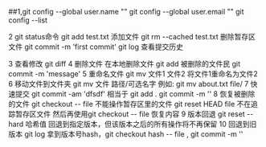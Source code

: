 ##1,git config --global user.name ""
 	git config --global user.email "" 
	git config --list 
	
2 git status命令
	git add test.txt 添加文件
	git rm --cached test.txt 删除暂存区文件
	git commit -m 'first commit' 
	git log 查看提交历史

3 查看修改 git diff 
4 删除文件
    在本地删除文件
    git add 被删除的文件民
    git commit -m 'message'
5 重命名文件
    git mv 文件1 文件2 将文件1重命名为文件2
6 移动文件到文件夹
    git mv 文件 路径/可选名字 例如: git mv about.txt file/
7 快速提交
    git commit -am 'dfsdf' 相当于 git add . git commit -m ''
8 恢复被删除的文件 
    git checkout -- file 不能操作暂存区里的文件
    git reset HEAD file 不在追踪暂存区文件 然后再使用git checkout -- file 恢复内容
9 版本回退
    git reset --hard 哈希值 回退到指定版本，但该版本之后的所有操作将不再保留
10 回退到旧版本 git log 拿到版本号hash，git checkout hash -- file , git commit -m '' 

